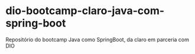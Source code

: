 # dio-bootcamp-claro-java-com-spring-boot
Repositório do bootcamp Java como SpringBoot, da claro em parceria com DIO
